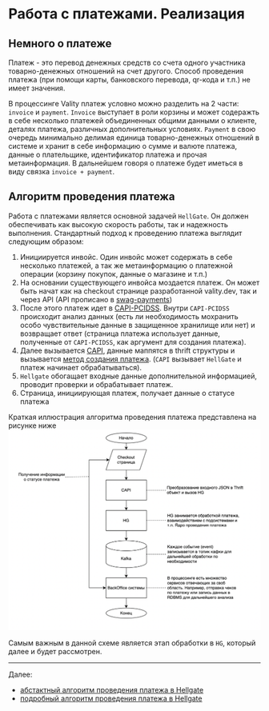 # Работа с платежами. Реализация

## Немного о платеже

Платеж - это перевод денежных средств со счета одного участника 
товарно-денежных отношений на счет другого. Способ проведения платежа
(при помощи карты, банковского перевода, qr-кода и т.п.) не имеет значения.

В процессинге Vality платеж условно можно разделить на 2 части: `invoice` и `payment`.
`Invoice` выступает в роли корзины и может содеражть в себе несколько платежей 
объединенных общими данными о клиенте, деталях платежа, различных дополнительных условиях.
`Payment` в свою очередь минимально делимая единица товарно-денежных отношений в системе 
и хранит в себе информацию о сумме и валюте платежа, данные о плательщике, идентификатор платежа 
и прочая метаинформация. В дальнейшем говоря о платеже будет иметься в виду связка
`invoice + payment`.

## Алгоритм проведения платежа

Работа с платежами является основной задачей `HellGate`. Он должен обеспечивать как высокую скорость работы, 
так и надежность выполнения. Стандартный подход к проведению платежа выглядит следующим образом:
1. Инициируется инвойс. Один инвойс может содержать в себе несколько платежей, а так же 
   метаинформацию о платежной операции (корзину покупок, данные о магазине и т.п.)
2. На основании существующего инвойса моздается платеж. Он может быть начат как на checkout странице 
   разработанной vality.dev, так и через API 
   (API прописано в [swag-payments](https://github.com/valitydev/swag-payments))
3. После этого платеж идет в [CAPI-PCIDSS](https://github.com/valitydev/capi-pcidss-v2). 
   Внутри `CAPI-PCIDSS` происходит анализ данных (есть ли необходимость мохранить 
   особо чувствительные данные в защищенное хранилище или нет) и возвращает ответ 
   (страница платежа использует данные, полученные от `CAPI-PCIDSS`, как аргумент 
   для создания платежа). 
4. Далее вызывается [CAPI](https://github.com/valitydev/capi-v2), данные маппятся 
   в thrift структуры и вызывается [метод создания платежа](https://github.com/valitydev/damsel/blob/master/proto/payment_processing.thrift#L1040).
   (`CAPI` вызывает `HellGate` и платеж начинает обрабатываться).
6. `Hellgate` обогащает входные данные дополнительной информацией, проводит проверки и обрабатывает платеж. 
7. Страница, инициирующая платеж, получает данные о статусе платежа

Краткая иллюстрация алгоритма проведения платежа представлена на рисунке ниже
![](images/abstract-payment-flow.png)

Самым важным в данной схеме является этап обработки в `HG`, который далее и будет рассмотрен.

---

Далее:
- [абстактный алгоритм проведения платежа в Hellgate](abstract-hg-payment-workflow.md)
- [подробный алгоритм проведения платежа в Hellgate](hg-payment-workflow.md)
